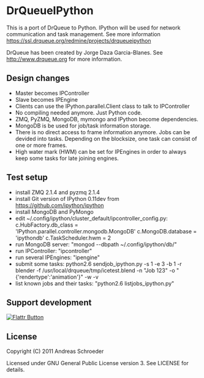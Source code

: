 DrQueueIPython
==============

This is a port of DrQueue to Python. IPython will be used for network communication and task management.
See more information https://ssl.drqueue.org/redmine/projects/drqueueipython

DrQueue has been created by Jorge Daza Garcia-Blanes. See http://www.drqueue.org for more information.


Design changes
--------------

* Master becomes IPController
* Slave becomes IPEngine
* Clients can use the IPython.parallel.Client class to talk to IPController
* No compiling needed anymore. Just Python code.
* ZMQ, PyZMQ, MongoDB, mymongo and IPython become dependencies.
* MongoDB is be used for job/task information storage.
* There is no direct access to frame information anymore. Jobs can be devided into tasks. Depending on the blocksize, one task can consist of one or more frames.
* High water mark (HWM) can be set for IPEngines in order to always keep some tasks for late joining engines.


Test setup
----------

* install ZMQ 2.1.4 and pyzmq 2.1.4
* install Git version of IPython 0.11dev from https://github.com/ipython/ipython
* install MongoDB and PyMongo
* edit ~/.config/ipython/cluster_default/ipcontroller_config.py:
  c.HubFactory.db_class = 'IPython.parallel.controller.mongodb.MongoDB'
  c.MongoDB.database = 'ipythondb'
  c.TaskScheduler.hwm = 2
* run MongoDB server: "mongod --dbpath ~/.config/ipython/db/"
* run IPController: "ipcontroller"
* run several IPEngines: "ipengine"
* submit some tasks:
  python2.6 sendjob_ipython.py -s 1 -e 3 -b 1 -r blender -f /usr/local/drqueue/tmp/icetest.blend -n "Job 123" -o "{'rendertype':'animation'}" -w -v
* list known jobs and their tasks: "python2.6 listjobs_ipython.py"


Support development
-------------------

[![Flattr Button](http://api.flattr.com/button/button-static-50x60.png "Flattr This!")](http://flattr.com/thing/181901/DrQueueIPython-project "DrQueueIPython project")


License
-------

Copyright (C) 2011 Andreas Schroeder

Licensed under GNU General Public License version 3. See LICENSE for details.